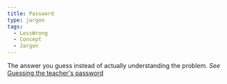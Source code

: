 ```yaml
---
title: Password
type: jargon
tags:
  - LessWrong
  - Concept
  - Jargon
---
```


 The answer you guess instead of actually understanding the problem. *See* [Guessing the teacher's password](https://wiki.lesswrong.com/wiki/Guessing_the_teacher's_password)